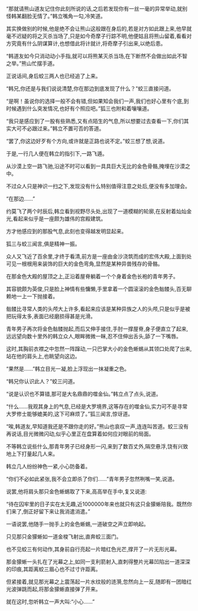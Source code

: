 
“那就请熊山道友记住你此刻所说的话,之后若发现你有一丝一毫的异常举动,就别怪韩某翻脸无情了。”韩立嘴角一勾,冷笑道。

其实换做别的时候,他是绝不会让熊山这般跟在身后的,若是对方如此跟上来,他早就毫不迟疑的将之灭杀当场了,只是如今奇摩子行踪不明,他便姑且将熊山留着,看看对方究竟有什么阴谋算计,也想借此将计就计,将奇摩子引出来,以绝后患。

“韩道友如今只消动动小手指,就可以将熊某灭杀当场,在下断然不会做出如此不智之举。”熊山忙摆手道。

正说话间,身后蛟三两人也已经追了上来。

“韩兄,你还是与我们说说清楚,你在那边到底发现了什么？”蛟三直接问道。

“是啊！虽说你的选择一般不会有错,但如果知会我们一声,我们也好心里有个底,到时候遇到什么突发情况,也好有个照应吧。”狐三也附和着嚷嚷道。

“我只是感应到了一股有些熟悉,又有点陌生的气息,所以想要过去查看一下,你们其实大可不必跟过来。”韩立不置可否的答道。

“罢了,你这边好歹有个方向,或许就是正路也说不定。”蛟三想了想,说道。

于是,一行几人便在韩立的指引下,一路飞遁。

从沙漠上空一路飞驰,沿途不时可以看到一具具巨大无比的金色骨骼,掩埋在沙漠之中。

不过众人只是神识一扫之下,发现没有什么特别值得注意之处后,便没有多加理会。

“在那边……”

约莫飞了两个时辰后,韩立看到视野尽头处,出现了一道模糊的轮廓,在反射着灿灿金光,看起来似乎是一座颇为雄伟的宫殿建筑。

方才他感应到的那股气息,此刻也变得越发明显起来。

狐三与蛟三闻言,俱是精神一振。

众人又飞近了百余里,才终于看清,前方是一座由金沙浇筑而成的宏伟大殿,上面到处可见一根根用来装饰的巨大的金色弯角,显然是某种异兽残存的骨骼。

在那金色大殿的屋顶之上,正沿着屋脊躺着一个个身着金色长袍的青年男子。

其容貌颇为英俊,只是脸上神情有些慵懒,手里拿着一个圆滚滚的金色骷髅头,百无聊赖地一上一下抛接着。

骷髅比寻常人类的头颅大上许多,看起来应该是某种异族之人的头颅,只是似乎是被把玩得太多,表面已经磨损得甚是光滑。

青年男子再次将金色骷髅抛起,而后又伸手接住,手肘一撑屋脊,身子便直立了起来,远远望向数十里外的韩立众人,眼眸微微一眯,忍不住伸出舌头,舔了一下嘴唇。

这时,其胸前衣襟之中忽然一阵蹿动,一只巴掌大小的金色蜥蜴从其领口处爬了出来,站在他的肩头上,也眺望向这边。

“果然是……”韩立目光一凝,脸上浮现出一抹凝重之色。

“韩兄你认识此人？”蛟三问道。

“说是认识也不算错,那可是大名鼎鼎的噬金仙。”韩立点了点头,说道。

“什么……我观其身上的气息,已经是大罗境界,这等存在的噬金仙,实力可不是寻常大罗修士能够媲美的,这下可麻烦了。”狐三闻言,惊讶道。

“唉,韩道友,早知道我还是不跟你走的好。”熊山也哀叹一声,连连叫苦道。蛟三没有再说话,目光微微闪动,似乎心里正在盘算着如何应对眼前的局面。

不等韩立说些什么,那青年男子已经身形一闪,来到了数百丈外,隔空悬浮,饶有兴致地上下打量起几人来。

韩立几人纷纷神色一紧,小心防备着。

“你们不必如此紧张,我不会立即杀了你们……”青年男子忽然咧嘴一笑,说道。

说罢,他将肩头那只金色蜥蜴取了下来,高高举在手中,复又说道:

“待在囚牢里的日子实在太无趣,近1000000年来也就只有这只金獴蜥陪我。既然你们来了,倒正好留下来让我消遣消遣。”

一语说罢,他随手一抛手上的金色蜥蜴,一道破空之声立即响起。

只见那只金獴蜥如一道金梭飞射出,直奔蛟三面门。

也不见蛟三有何动作,其身前自行亮起一片暗红色光芒,撑开了一片无形光幕。

那金獴蜥一头扎在了光幕之上,如同一支利箭射入,直刺得整片光幕凹陷出一道深深的印痕,其距离蛟三眉心也不过寸许距离。

但紧接着,就见那光幕之上震荡起一片水纹般的涟漪,忽然向上一反,随即有一团暗红光波弹跳而起,将那金獴蜥直接弹了开来。

就在这时,忽听韩立一声大叫:“小心……”